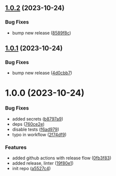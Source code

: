 ## [1.0.2](https://github.com/BrRenat/nx-gcs/compare/v1.0.1...v1.0.2) (2023-10-24)


### Bug Fixes

* bump new release ([8589f8c](https://github.com/BrRenat/nx-gcs/commit/8589f8c0c8cc78a5603d2d963f30c22649de2567))

## [1.0.1](https://github.com/BrRenat/nx-gcs/compare/v1.0.0...v1.0.1) (2023-10-24)


### Bug Fixes

* bump new release ([4d0cbb7](https://github.com/BrRenat/nx-gcs/commit/4d0cbb7c4c523992fcfd95fad3cf1fc67e515ed9))

# 1.0.0 (2023-10-24)


### Bug Fixes

* added secrets ([b8797a9](https://github.com/BrRenat/nx-gcs/commit/b8797a96c608f68c72edeb959127e76cf4deec8b))
* deps ([760ce2e](https://github.com/BrRenat/nx-gcs/commit/760ce2ebd55d10757c2af54157faa1cf2da1bebf))
* disable tests ([f6ad979](https://github.com/BrRenat/nx-gcs/commit/f6ad97915cc17fdcb379a007ba3d84508eba84b8))
* typo in workflow ([2f74df9](https://github.com/BrRenat/nx-gcs/commit/2f74df9a53b3cb92c35824ce4409d2220ef94d50))


### Features

* added github actions with release flow ([0fb3f83](https://github.com/BrRenat/nx-gcs/commit/0fb3f8301d39a2fa5560fd456e0b72bbfb9de629))
* added release, linter ([19f80e1](https://github.com/BrRenat/nx-gcs/commit/19f80e150f54952def2b30fcc643e7205556da21))
* init repo ([a5527c4](https://github.com/BrRenat/nx-gcs/commit/a5527c4e7df92b67fc9dbb36999614913a7c4dfb))
